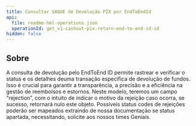 ```yaml
---
title: Consultar SAQUE de Devolução PIX por EndToEndId
api:
  file: readme-hml-operations.json
  operationId: get_v1-cashout-pix-return-end-to-end-id-id
hidden: false
---
```

## Sobre

A consulta de devolução pelo EndToEnd ID permite rastrear e verificar o status e os detalhes deuma transação específica de devolução de fundos. Isso é crucial para garantir a transparência, a precisão
e a eficiência na gestão de reembolsos e estornos. Neste modelo, teremos um campo “rejection”, com o
intuito de indicar o motivo da rejeição caso ocorra, se sucesso, retornará nulo este objeto. Possíveis
status codes de rejeições poderão ser mapeados extraindo de nossa documentação se status apartada,
necessitando, solicite aos nossos times Geniais.